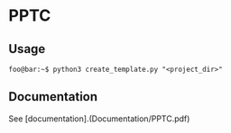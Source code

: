 # PPTC

## Usage
```console
foo@bar:~$ python3 create_template.py "<project_dir>"
```

## Documentation
See [documentation].(Documentation/PPTC.pdf)
